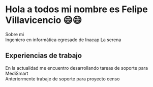 # Hola a todos mi nombre es Felipe Villavicencio 😄😄

Sobre mi<br>
Ingeniero en informática egresado de Inacap La serena

## Experiencias de trabajo
En la actualidad me encuentro desarrollando tareas de soporte para MediSmart<Br>
Anteriormente trabaje de soporte para proyecto censo

<!--
**FelipeVillavicencio/FelipeVillavicencio** is a ✨ _special_ ✨ repository because its `README.md` (this file) appears on your GitHub profile.

Here are some ideas to get you started:

- 🔭 I’m currently working on ...
- 🌱 I’m currently learning ...
- 👯 I’m looking to collaborate on ...
- 🤔 I’m looking for help with ...
- 💬 Ask me about ...
- 📫 How to reach me: ...
- 😄 Pronouns: ...
- ⚡ Fun fact: ...
-->
